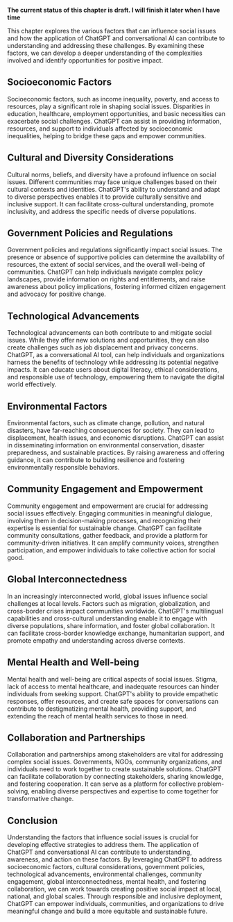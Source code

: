 **The current status of this chapter is draft. I will finish it later when I have time**

This chapter explores the various factors that can influence social issues and how the application of ChatGPT and conversational AI can contribute to understanding and addressing these challenges. By examining these factors, we can develop a deeper understanding of the complexities involved and identify opportunities for positive impact.

Socioeconomic Factors
---------------------

Socioeconomic factors, such as income inequality, poverty, and access to resources, play a significant role in shaping social issues. Disparities in education, healthcare, employment opportunities, and basic necessities can exacerbate social challenges. ChatGPT can assist in providing information, resources, and support to individuals affected by socioeconomic inequalities, helping to bridge these gaps and empower communities.

Cultural and Diversity Considerations
-------------------------------------

Cultural norms, beliefs, and diversity have a profound influence on social issues. Different communities may face unique challenges based on their cultural contexts and identities. ChatGPT's ability to understand and adapt to diverse perspectives enables it to provide culturally sensitive and inclusive support. It can facilitate cross-cultural understanding, promote inclusivity, and address the specific needs of diverse populations.

Government Policies and Regulations
-----------------------------------

Government policies and regulations significantly impact social issues. The presence or absence of supportive policies can determine the availability of resources, the extent of social services, and the overall well-being of communities. ChatGPT can help individuals navigate complex policy landscapes, provide information on rights and entitlements, and raise awareness about policy implications, fostering informed citizen engagement and advocacy for positive change.

Technological Advancements
--------------------------

Technological advancements can both contribute to and mitigate social issues. While they offer new solutions and opportunities, they can also create challenges such as job displacement and privacy concerns. ChatGPT, as a conversational AI tool, can help individuals and organizations harness the benefits of technology while addressing its potential negative impacts. It can educate users about digital literacy, ethical considerations, and responsible use of technology, empowering them to navigate the digital world effectively.

Environmental Factors
---------------------

Environmental factors, such as climate change, pollution, and natural disasters, have far-reaching consequences for society. They can lead to displacement, health issues, and economic disruptions. ChatGPT can assist in disseminating information on environmental conservation, disaster preparedness, and sustainable practices. By raising awareness and offering guidance, it can contribute to building resilience and fostering environmentally responsible behaviors.

Community Engagement and Empowerment
------------------------------------

Community engagement and empowerment are crucial for addressing social issues effectively. Engaging communities in meaningful dialogue, involving them in decision-making processes, and recognizing their expertise is essential for sustainable change. ChatGPT can facilitate community consultations, gather feedback, and provide a platform for community-driven initiatives. It can amplify community voices, strengthen participation, and empower individuals to take collective action for social good.

Global Interconnectedness
-------------------------

In an increasingly interconnected world, global issues influence social challenges at local levels. Factors such as migration, globalization, and cross-border crises impact communities worldwide. ChatGPT's multilingual capabilities and cross-cultural understanding enable it to engage with diverse populations, share information, and foster global collaboration. It can facilitate cross-border knowledge exchange, humanitarian support, and promote empathy and understanding across diverse contexts.

Mental Health and Well-being
----------------------------

Mental health and well-being are critical aspects of social issues. Stigma, lack of access to mental healthcare, and inadequate resources can hinder individuals from seeking support. ChatGPT's ability to provide empathetic responses, offer resources, and create safe spaces for conversations can contribute to destigmatizing mental health, providing support, and extending the reach of mental health services to those in need.

Collaboration and Partnerships
------------------------------

Collaboration and partnerships among stakeholders are vital for addressing complex social issues. Governments, NGOs, community organizations, and individuals need to work together to create sustainable solutions. ChatGPT can facilitate collaboration by connecting stakeholders, sharing knowledge, and fostering cooperation. It can serve as a platform for collective problem-solving, enabling diverse perspectives and expertise to come together for transformative change.

Conclusion
----------

Understanding the factors that influence social issues is crucial for developing effective strategies to address them. The application of ChatGPT and conversational AI can contribute to understanding, awareness, and action on these factors. By leveraging ChatGPT to address socioeconomic factors, cultural considerations, government policies, technological advancements, environmental challenges, community engagement, global interconnectedness, mental health, and fostering collaboration, we can work towards creating positive social impact at local, national, and global scales. Through responsible and inclusive deployment, ChatGPT can empower individuals, communities, and organizations to drive meaningful change and build a more equitable and sustainable future.
